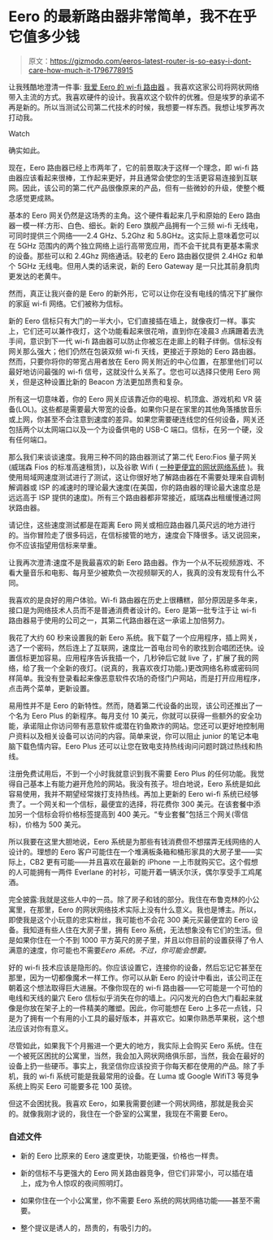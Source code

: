 # Eero 的最新路由器非常简单，我不在乎它值多少钱

> 原文：<https://gizmodo.com/eeros-latest-router-is-so-easy-i-dont-care-how-much-it-1796778915>

让我残酷地澄清一件事: [我爱 Eero 的 wi-fi 路由器](http://gizmodo.com/a-stupid-simple-router-for-super-lazy-people-1764670728) 。我喜欢这家公司将网状网络带入主流的方式。我喜欢硬件的设计。我喜欢这个软件的优雅。但是埃罗的承诺不再是新的。所以当测试公司第二代技术的时候，我想要一样东西。我想让埃罗再次打动我。

Watch

确实如此。

现在，Eero 路由器已经上市两年了，它的前景取决于这样一个理念，即 wi-fi 路由器应该看起来很棒，工作起来更好，并且通常会使您的生活更容易连接到互联网。因此，该公司的第二代产品很像原来的产品，但有一些微妙的升级，使整个概念感觉更成熟。

基本的 Eero 网关仍然是这场秀的主角。这个硬件看起来几乎和原始的 Eero 路由器一模一样:方形、白色、细长。新的 Eero 旗舰产品拥有一个三频 wi-fi 无线电，可同时提供三个网络——2.4 GHz、5.2Ghz 和 5.8GHz。这实际上意味着您可以在 5GHz 范围内的两个独立网络上运行高带宽应用，而不会干扰具有更基本需求的设备。那些可以和 2.4Ghz 网络通话。较老的 Eero 路由器仅提供 2.4HGz 和单个 5GHz 无线电。但用人类的话来说，新的 Eero Gateway 是一只比其前身肌肉更发达的老黄牛。

然而，真正让我兴奋的是 Eero 的新外形，它可以让你在没有电线的情况下扩展你的家庭 wi-fi 网络。它们被称为信标。

新的 Eero 信标只有大门的一半大小，它们直接插在墙上，就像夜灯一样。事实上，它们还可以兼作夜灯，这个功能看起来很花哨，直到你在凌晨3 点蹒跚着去洗手间，意识到下一代 wi-fi 路由器可以防止你被忘在走廊上的鞋子绊倒。信标没有网关那么强大；他们仍然在包装双频 wi-fi 天线，更接近于原始的 Eero 路由器。然而，只要你将你的带宽占用者放在 Eero 网关附近的中心位置，在那里他们可以最好地访问最强的 wi-fi 信号，这就没什么关系了。您也可以选择只使用 Eero 网关，但是这种设置比新的 Beacon 方法更加昂贵和复杂。

所有这一切意味着，你的 Eero 网关应该靠近你的电视、机顶盒、游戏机和 VR 装备(LOL)。这些都是需要最大带宽的设备。如果你只是在家里的其他角落播放音乐或上网，你甚至不会注意到速度的差异。如果您需要硬连线您的任何设备，网关还包括两个以太网端口以及一个为设备供电的 USB-C 端口。信标，在另一个硬，没有任何端口。

那么我们来谈谈速度。我用三种不同的路由器测试了第二代 Eero:Fios 量子网关(威瑞森 Fios 的标准高速租赁)，以及谷歌 Wifi ( [一种更便宜的网状网络系统](http://gizmodo.com/google-wants-to-fix-your-broke-ass-wifi-with-its-smart-1787362260) )。我使用局域网速度测试进行了测试，这让你很好地了解路由器在不需要处理来自调制解调器或 ISP 的减速时的理论最大速度(在美国，你的路由器的理论最大速度总是远远高于 ISP 提供的速度)。所有三个路由器都非常接近，威瑞森出租缓慢通过网状路由器。

请记住，这些速度测试都是在距离 Eero 网关或相应路由器几英尺远的地方进行的。当你冒险走了很多码远，在信标接管的地方，速度会下降很多。话又说回来，你不应该指望用信标来举重。

让我再次澄清:速度不是我最喜欢的新 Eero 路由器。作为一个从不玩视频游戏、不看大量音乐和电影、每月至少被欺负一次视频聊天的人，我真的没有发现有什么不同。

我喜欢的是良好的用户体验。Wi-fi 路由器在历史上很糟糕，部分原因是多年来，接口是为网络技术人员而不是普通消费者设计的。Eero 是第一批专注于让 wi-fi 路由器易于使用的公司之一，其第二代路由器在这一承诺上加倍努力。

我花了大约 60 秒来设置我的新 Eero 系统。我下载了一个应用程序，插上网关，选了一个密码，然后连上了互联网，速度比一首电台司令的歌找到合唱团还快。设置信标更加容易。应用程序告诉我插一个，几秒钟后它就 live 了，扩展了我的网络，给了我一个全新的夜灯。(说真的，我喜欢夜灯功能。)更改网络名称或密码同样简单。我没有登录看起来像恶意软件农场的奇怪门户网站，而是打开应用程序，点击两个菜单，更新设置。

易用性并不是 Eero 的新特性。然而，随着第二代设备的出现，该公司还推出了一个名为 Eero Plus 的新程序。每月支付 10 美元，你就可以获得一些额外的安全功能，承诺阻止你访问带有恶意软件或潜在钓鱼欺诈的网站。您还可以更好地控制用户资料以及相关设备可以访问的内容。简单来说，你可以阻止 junior 的笔记本电脑下载色情内容。Eero Plus 还可以让您在致电支持热线询问问题时跳过热线和热线。

注册免费试用后，不到一个小时我就意识到我不需要 Eero Plus 的任何功能。我觉得自己基本上有能力避开危险的网站。我没有孩子。坦白地说，Eero 系统是如此容易使用，我并不期望经常拨打支持热线。再加上更新的 Eero wi-fi 系统已经够贵了。一个网关和一个信标，最便宜的选择，将花费你 300 美元。在该套餐中添加另一个信标会将价格标签提高到 400 美元。“专业套餐”包括三个网关(零信标)，价格为 500 美元。

所以我要在这里大胆地说，Eero 系统是为那些有钱消费但不想摆弄无线网络的人设计的。理想的 Eero 客户可能住在一个堆满板条箱和桶形家具的大房子里——实际上，CB2 更有可能——并且喜欢在最新的 iPhone 一上市就购买它。这个假想的人可能拥有一两件 Everlane 的衬衫，可能开着一辆沃尔沃，偶尔享受手工鸡尾酒。

完全披露:我就是这些人中的一员。除了房子和钱的部分。我住在布鲁克林的小公寓里，在那里，Eero 的网状网络技术实际上没有什么意义。我也是博主。所以，即使我是这个小玩意的忠实粉丝，我可能也不会花 300 美元买最便宜的 Eero 设备。我知道有些人住在大房子里，拥有 Eero 系统，无法想象没有它们的生活。但是如果你住在一个不到 1000 平方英尺的房子里，并且以你目前的设置获得了令人满意的速度，你可能也不需要*Eero 系统。不过，你可能会想要。*

好的 wi-fi 技术应该是隐形的。你应该设置它，连接你的设备，然后忘记它甚至在那里，因为一切都像魔术一样工作。你可以从新 Eero 的设计中看出，该公司正在朝着这个想法取得巨大进展。不像你现在的 wi-fi 路由器——它可能是一个可怕的电线和天线的巢穴 Eero 信标似乎消失在你的墙上。闪闪发光的白色大门看起来就像是你放在架子上的一件精美的雕塑。因此，你可能想在 Eero 上多花一点钱，只是为了拥有一个有用的小工具的最好版本，并喜欢它。如果你熟悉苹果税，这个想法应该对你有意义。

尽管如此，如果我下个月搬进一个更大的地方，我实际上会购买 Eero 系统。住在一个被死区困扰的公寓里，当然，我会加入网状网络俱乐部，当然，我会在最好的设备上扔一些硬币。事实上，我坚信你应该投资于你每天都在使用的产品。除了手机，我的 wi-fi 系统可能是我最常用的设备。在 Luma 或 Google WifiT3 等竞争系统上购买 Eero 可能要多花 100 英镑。

但这不会困扰我。我喜欢 Eero，如果我需要创建一个网状网络，那就是我会买的。就像我刚才说的，我住在一个卧室的公寓里，我现在不需要 Eero。

### 自述文件

*   新的 Eero 比原来的 Eero 速度更快，功能更强，价格也一样贵。

*   新的信标不与更强大的 Eero 网关路由器竞争，但它们非常小，可以插在墙上，成为令人惊叹的夜间照明灯。
*   如果你住在一个小公寓里，你不需要 Eero 系统的网状网络功能——甚至不需要。
*   整个提议是诱人的，昂贵的，有吸引力的。